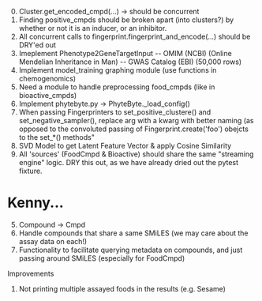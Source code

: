0. Cluster.get_encoded_cmpd(...) -> should be concurrent
0. Finding positive_cmpds should be broken apart (into clusters?)
by whether or not it is an inducer, or an inhibitor.
0. All concurrent calls to fingerprint.fingerprint_and_encode(...) should be DRY'ed out
1. Imeplement Phenotype2GeneTargetInput
 -- OMIM (NCBI) (Online Mendelian Inheritance in Man)
 -- GWAS Catalog (EBI) (50,000 rows)
2. Implement model_training graphing module (use functions in chemogenomics)
3. Need a module to handle preprocessing food_cmpds (like in bioactive_cmpds)
4. Implement phytebyte.py -> PhyteByte._load_config()
6. When passing Fingerprinters to set_positive_clustere() and set_negative_sampler(), replace arg with a kwarg with better naming (as opposed to the convoluted passing of Fingerprint.create('foo') obejcts to the set_*() methods"
7. SVD Model to get Latent Feature Vector & apply Cosine Similarity
8. All 'sources' (FoodCmpd & Bioactive) should share the same "streaming engine" logic. DRY this out, as we have already dried out the pytest fixture.
# Kenny...
5. Compound -> Cmpd
6. Handle compounds that share a same SMiLES (we may care about the assay data on each!)
8. Functionality to facilitate querying metadata on compounds, and just passing around SMiLES (especially for FoodCmpd)

Improvements
1. Not printing multiple assayed foods in the results (e.g. Sesame)
